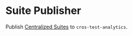 # Suite Publisher

Publish [Centralized Suites] to `cros-test-analytics`.

[Centralized Suites]: https://docs.google.com/document/d/1Qr7oW2kCeCsxsyu2vWBSXjwCHlhMEaSWSme7zoALnWc/edit?resourcekey=0-U91BRPcjbxKGdR_TpJsHBA&tab=t.0#heading=h.x9snb54sjlu9
